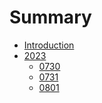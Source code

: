 # Summary
* [Introduction](README.md)
* [2023]()
  * [0730](2023/07/30/a.md)
  * [0731](2023/07/31/a.md)
  * [0801](2023/08/01/a.md)